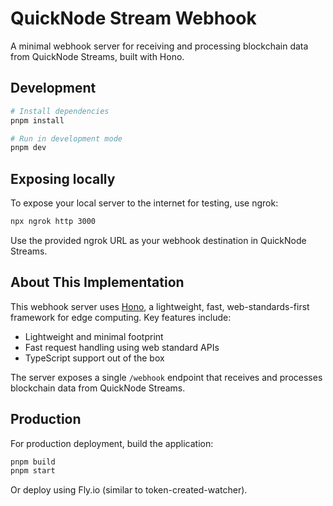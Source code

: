 # QuickNode Stream Webhook

A minimal webhook server for receiving and processing blockchain data from QuickNode Streams, built with Hono.

## Development

```bash
# Install dependencies
pnpm install

# Run in development mode
pnpm dev
```

## Exposing locally

To expose your local server to the internet for testing, use ngrok:

```bash
npx ngrok http 3000
```

Use the provided ngrok URL as your webhook destination in QuickNode Streams.

## About This Implementation

This webhook server uses [Hono](https://hono.dev/), a lightweight, fast, web-standards-first framework for edge computing. Key features include:

- Lightweight and minimal footprint
- Fast request handling using web standard APIs
- TypeScript support out of the box

The server exposes a single `/webhook` endpoint that receives and processes blockchain data from QuickNode Streams.

## Production

For production deployment, build the application:

```bash
pnpm build
pnpm start
```

Or deploy using Fly.io (similar to token-created-watcher).
